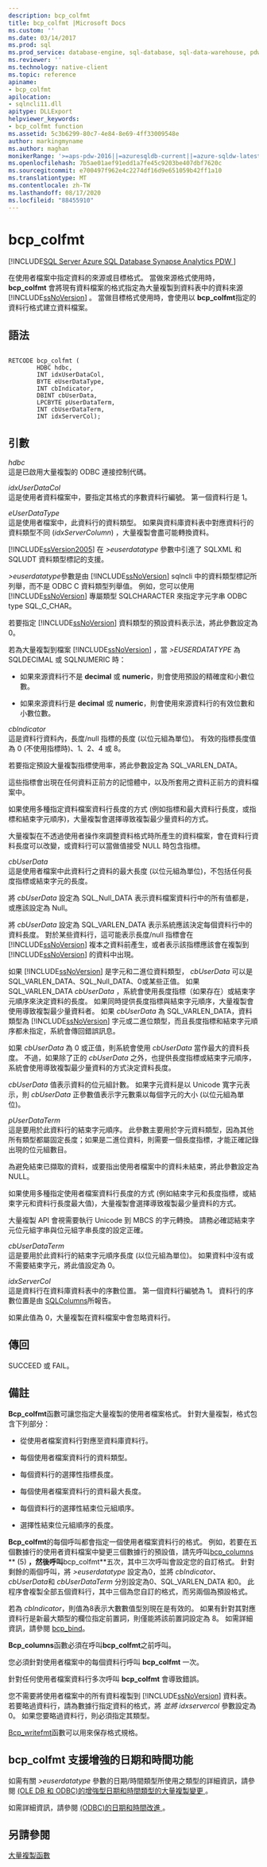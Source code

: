 ```yaml
---
description: bcp_colfmt
title: bcp_colfmt |Microsoft Docs
ms.custom: ''
ms.date: 03/14/2017
ms.prod: sql
ms.prod_service: database-engine, sql-database, sql-data-warehouse, pdw
ms.reviewer: ''
ms.technology: native-client
ms.topic: reference
apiname:
- bcp_colfmt
apilocation:
- sqlncli11.dll
apitype: DLLExport
helpviewer_keywords:
- bcp_colfmt function
ms.assetid: 5c3b6299-80c7-4e84-8e69-4ff33009548e
author: markingmyname
ms.author: maghan
monikerRange: '>=aps-pdw-2016||=azuresqldb-current||=azure-sqldw-latest||>=sql-server-2016||=sqlallproducts-allversions||>=sql-server-linux-2017||=azuresqldb-mi-current'
ms.openlocfilehash: 7b5ae01aef91edd1a7fe45c9203be407dbf7620c
ms.sourcegitcommit: e700497f962e4c2274df16d9e651059b42ff1a10
ms.translationtype: MT
ms.contentlocale: zh-TW
ms.lasthandoff: 08/17/2020
ms.locfileid: "88455910"
---
```

# <a name="bcp_colfmt"></a>bcp_colfmt
[!INCLUDE[SQL Server Azure SQL Database Synapse Analytics PDW ](../../includes/applies-to-version/sql-asdb-asdbmi-asa-pdw.md)]

  在使用者檔案中指定資料的來源或目標格式。 當做來源格式使用時， **bcp_colfmt** 會將現有資料檔案的格式指定為大量複製到資料表中的資料來源 [!INCLUDE[ssNoVersion](../../includes/ssnoversion-md.md)] 。 當做目標格式使用時，會使用以 **bcp_colfmt**指定的資料行格式建立資料檔案。  
  
## <a name="syntax"></a>語法  
  
```  
  
RETCODE bcp_colfmt (  
        HDBC hdbc,  
        INT idxUserDataCol,  
        BYTE eUserDataType,  
        INT cbIndicator,  
        DBINT cbUserData,  
        LPCBYTE pUserDataTerm,  
        INT cbUserDataTerm,  
        INT idxServerCol);  
```  
  
## <a name="arguments"></a>引數  
 *hdbc*  
 這是已啟用大量複製的 ODBC 連接控制代碼。  
  
 *idxUserDataCol*  
 這是使用者資料檔案中，要指定其格式的序數資料行編號。 第一個資料行是 1。  
  
 *eUserDataType*  
 這是使用者檔案中，此資料行的資料類型。 如果與資料庫資料表中對應資料行的資料類型不同 (*idxServerColumn*) ，大量複製會盡可能轉換資料。  
  
 [!INCLUDE[ssVersion2005](../../includes/ssversion2005-md.md)] 在 *>euserdatatype* 參數中引進了 SQLXML 和 SQLUDT 資料類型標記的支援。  
  
 *>euserdatatype*參數是由 [!INCLUDE[ssNoVersion](../../includes/ssnoversion-md.md)] sqlncli 中的資料類型標記所列舉，而不是 ODBC C 資料類型列舉值。 例如，您可以使用 [!INCLUDE[ssNoVersion](../../includes/ssnoversion-md.md)] 專屬類型 SQLCHARACTER 來指定字元字串 ODBC type SQL_C_CHAR。  
  
 若要指定 [!INCLUDE[ssNoVersion](../../includes/ssnoversion-md.md)] 資料類型的預設資料表示法，將此參數設定為 0。  
  
 若為大量複製到檔案 [!INCLUDE[ssNoVersion](../../includes/ssnoversion-md.md)] ，當 *>EUSERDATATYPE* 為 SQLDECIMAL 或 SQLNUMERIC 時：  
  
-   如果來源資料行不是 **decimal** 或 **numeric**，則會使用預設的精確度和小數位數。  
  
-   如果來源資料行是 **decimal** 或 **numeric**，則會使用來源資料行的有效位數和小數位數。  
  
 *cbIndicator*  
 這是資料行資料內，長度/null 指標的長度 (以位元組為單位)。 有效的指標長度值為 0 (不使用指標時)、1、2、4 或 8。  
  
 若要指定預設大量複製指標使用率，將此參數設定為 SQL_VARLEN_DATA。  
  
 這些指標會出現在任何資料正前方的記憶體中，以及所套用之資料正前方的資料檔案中。  
  
 如果使用多種指定資料檔案資料行長度的方式 (例如指標和最大資料行長度，或指標和結束字元順序)，大量複製會選擇導致複製最少量資料的方式。  
  
 大量複製在不透過使用者操作來調整資料格式時所產生的資料檔案，會在資料行資料長度可以改變，或資料行可以當做值接受 NULL 時包含指標。  
  
 *cbUserData*  
 這是使用者檔案中此資料行之資料的最大長度 (以位元組為單位)，不包括任何長度指標或結束字元的長度。  
  
 將 *cbUserData* 設定為 SQL_Null_DATA 表示資料檔案資料行中的所有值都是，或應該設定為 Null。  
  
 將 *cbUserData* 設定為 SQL_VARLEN_DATA 表示系統應該決定每個資料行中的資料長度。 對於某些資料行，這可能表示長度/null 指標會在 [!INCLUDE[ssNoVersion](../../includes/ssnoversion-md.md)] 複本之資料前產生，或者表示該指標應該會在複製到 [!INCLUDE[ssNoVersion](../../includes/ssnoversion-md.md)] 的資料中出現。  
  
 如果 [!INCLUDE[ssNoVersion](../../includes/ssnoversion-md.md)] 是字元和二進位資料類型， *cbUserData* 可以是 SQL_VARLEN_DATA、SQL_Null_DATA、0或某些正值。 如果 SQL_VARLEN_DATA *cbUserData* ，系統會使用長度指標（如果存在）或結束字元順序來決定資料的長度。 如果同時提供長度指標與結束字元順序，大量複製會使用導致複製最少量資料者。 如果 *cbUserData* 為 SQL_VARLEN_DATA，資料類型為 [!INCLUDE[ssNoVersion](../../includes/ssnoversion-md.md)] 字元或二進位類型，而且長度指標和結束字元順序都未指定，系統會傳回錯誤訊息。  
  
 如果 *cbUserData* 為 0 或正值，則系統會使用 *cbUserData* 當作最大的資料長度。 不過，如果除了正的 *cbUserData* 之外，也提供長度指標或結束字元順序，系統會使用導致複製最少量資料的方式決定資料長度。  
  
 *cbUserData* 值表示資料的位元組計數。 如果字元資料是以 Unicode 寬字元表示，則 *cbUserData* 正參數值表示字元數乘以每個字元的大小 (以位元組為單位)。  
  
 *pUserDataTerm*  
 這是要用於此資料行的結束字元順序。 此參數主要用於字元資料類型，因為其他所有類型都屬固定長度；如果是二進位資料，則需要一個長度指標，才能正確記錄出現的位元組數目。  
  
 為避免結束已擷取的資料，或要指出使用者檔案中的資料未結束，將此參數設定為 NULL。  
  
 如果使用多種指定使用者檔案資料行長度的方式 (例如結束字元和長度指標，或結束字元和資料行長度最大值)，大量複製會選擇導致複製最少量資料的方式。  
  
 大量複製 API 會視需要執行 Unicode 到 MBCS 的字元轉換。 請務必確認結束字元位元組字串與位元組字串長度的設定正確。  
  
 *cbUserDataTerm*  
 這是要用於此資料行的結束字元順序長度 (以位元組為單位)。 如果資料中沒有或不需要結束字元，將此值設定為 0。  
  
 *idxServerCol*  
 這是資料行在資料庫資料表中的序數位置。 第一個資料行編號為 1。 資料行的序數位置是由 [SQLColumns](../../relational-databases/native-client-odbc-api/sqlcolumns.md)所報告。  
  
 如果此值為 0，大量複製在資料檔案中會忽略資料行。  
  
## <a name="returns"></a>傳回  
 SUCCEED 或 FAIL。  
  
## <a name="remarks"></a>備註  
 **Bcp_colfmt**函數可讓您指定大量複製的使用者檔案格式。 針對大量複製，格式包含下列部分：  
  
-   從使用者檔案資料行對應至資料庫資料行。  
  
-   每個使用者檔案資料行的資料類型。  
  
-   每個資料行的選擇性指標長度。  
  
-   每個使用者檔案資料行的資料最大長度。  
  
-   每個資料行的選擇性結束位元組順序。  
  
-   選擇性結束位元組順序的長度。  
  
 **Bcp_colfmt**的每個呼叫都會指定一個使用者檔案資料行的格式。 例如，若要在五個數據行的使用者資料檔案中變更三個數據行的預設值，請先呼叫[bcp_columns](../../relational-databases/native-client-odbc-extensions-bulk-copy-functions/bcp-columns.md) ** (5) **，然後呼叫**bcp_colfmt**五次，其中三次呼叫會設定您的自訂格式。 針對剩餘的兩個呼叫，將 *>euserdatatype* 設定為0，並將 *cbIndicator*、 *cbUserData*和 *cbUserDataTerm* 分別設定為0、SQL_VARLEN_DATA 和0。 此程序會複製全部五個資料行，其中三個為您自訂的格式，而另兩個為預設格式。  
  
 若為 *cbIndicator*，則值為8表示大數數值型別現在是有效的。 如果有針對其對應資料行是新最大類型的欄位指定前置詞，則僅能將該前置詞設定為 8。 如需詳細資訊，請參閱 [bcp_bind](../../relational-databases/native-client-odbc-extensions-bulk-copy-functions/bcp-bind.md)。  
  
 **Bcp_columns**函數必須在呼叫**bcp_colfmt**之前呼叫。  
  
 您必須針對使用者檔案中的每個資料行呼叫 **bcp_colfmt** 一次。  
  
 針對任何使用者檔案資料行多次呼叫 **bcp_colfmt** 會導致錯誤。  
  
 您不需要將使用者檔案中的所有資料複製到 [!INCLUDE[ssNoVersion](../../includes/ssnoversion-md.md)] 資料表。 若要略過資料行，請為數據行指定資料的格式，將 *並將 idxservercol* 參數設定為0。 如果您要略過資料行，則必須指定其類型。  
  
 [Bcp_writefmt](../../relational-databases/native-client-odbc-extensions-bulk-copy-functions/bcp-writefmt.md)函數可以用來保存格式規格。  
  
## <a name="bcp_colfmt-support-for-enhanced-date-and-time-features"></a>bcp_colfmt 支援增強的日期和時間功能  
 如需有關 *>euserdatatype* 參數的日期/時間類型所使用之類型的詳細資訊，請參閱 [&#40;OLE DB 和 ODBC&#41;的增強型日期和時間類型的大量複製變更 ](../../relational-databases/native-client-odbc-date-time/bulk-copy-changes-for-enhanced-date-and-time-types-ole-db-and-odbc.md)。  
  
 如需詳細資訊，請參閱 [&#40;ODBC&#41;的日期和時間改進 ](../../relational-databases/native-client-odbc-date-time/date-and-time-improvements-odbc.md)。  
  
## <a name="see-also"></a>另請參閱  
 [大量複製函數](../../relational-databases/native-client-odbc-extensions-bulk-copy-functions/sql-server-driver-extensions-bulk-copy-functions.md)  
  
  
